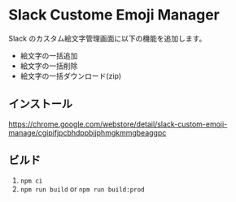 # Slack Custome Emoji Manager

Slack のカスタム絵文字管理画面に以下の機能を追加します。

- 絵文字の一括追加
- 絵文字の一括削除
- 絵文字の一括ダウンロード(zip)

## インストール

https://chrome.google.com/webstore/detail/slack-custom-emoji-manage/cgipifjpcbhdppbjjphmgkmmgbeaggpc

## ビルド

1. `npm ci`
1. `npm run build` or `npm run build:prod`
